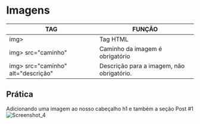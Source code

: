 # Imagens

| TAG                                | FUNÇÃO                                    |
| ---------------------------------- | ----------------------------------------- |
| img>                               | Tag HTML                                  |
| img> src="caminho"                 | Caminho da imagem é obrigatório           |
| img> src="caminho" alt="descrição" | Descrição para a imagem, não obrigatório. |

## Prática
Adicionando uma imagem ao nosso cabeçalho h1 e também a seção Post #1
![Screenshot_4](https://user-images.githubusercontent.com/107083404/174212619-0331704a-6e54-4798-99a1-43b3d33d94b2.png)
